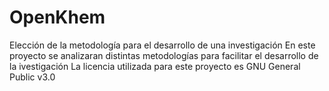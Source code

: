 # OpenKhem
Elección de la metodología para el desarrollo de una investigación
En este proyecto se analizaran distintas metodologías para facilitar el desarrollo de la ivestigación 
La licencia utilizada para este proyecto es GNU General Public v3.0
